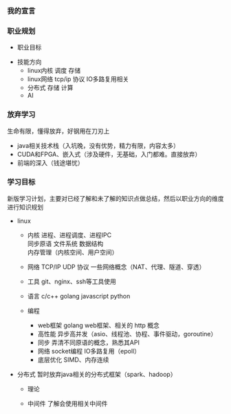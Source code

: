 ### 我的宣言
<!-- 不忘初心，砥砺前行 -->


### 职业规划
* 职业目标
    <!-- Linux高级程序员, 分布式AI架构师 -->
   
<!-- 2、职业方向： -->
* 技能方向
    * linux内核
        调度
        存储
        <!-- 驱动 -->
    * linux网络
        tcp/ip 协议
        IO多路复用相关
    * 分布式
        存储
        计算
    * AI

<!-- #### 图书
```
《计算机网络 自顶向下》
《深入理解nginx》
OpenGL相关的书籍
《Linux内核设计与实现》
《深入理解Linux内核》
//《编译原理 龙书》
《Linux 多线程服务端编程》
《大规模分布式存储系统》
``` -->

<!-- ### 学习目标
```
1、基础学习
（1）linux系统
    1）汇编
        学习王爽《x86汇编》和《现代x86汇编》，对汇编有基础的认识，学习SIMD指令并且会写
    2）linux驱动内核
        学习linux内核驱动原理，为之后的写驱动搭建基础
（2）web
    1）tcp/ip
        学习《tcp/ip详解卷一》，了解tcp/ip的原理
    2）套接字API
        学习《unix网络编程 socket api》，会用系统套接字的api
    3）linux ip协议栈
        了解linux ip协议栈，用户层与物理层之间的数据传输
（3）高性能优化
    1）数据库优化
        了解数据库原理，并且学习高性能数据库架构
    2）服务器高并发
        学习陈硕《c++高性能服务器》和《深入理解nginx》

2、实践应用
（1）linux底层
    1）linux驱动
        会写linux驱动
    2）docker(linux container)
        了解docker的原理，学习虚拟化
        
（2）web
    1）tcp/ip应用
        学习当前主流web软件，了解其精髓。例如（代理（shadowsocks）、ftp、ssh、内网穿透、虚拟网络系统）
    2）搭建自己网站
        golang后端（安全模块的搭建、redis存储、数据库、高性能并发），vue前端
    3）爬虫
        会写爬虫，注意linux运行的PhantomJS浏览器
    4）js相关
        坚持js学习，未来有大用（前端框架，微信小程序，vscode插件，手机和桌面应用）
        [能用JS写的，最终都会用JS写]
（3）高性能服务
    1）c++高性能服务器
        搭建自己的c++高性能服务器框架
    2）分布式系统学习
        学习分布式原理，然后找个框架应用（最好golang）。然后利用linux驱动和相关知识搭建自己的分布式（文件、计算）系统
    3）数据库优化
        学习redis、mysql、mongodb优化框架
（4）语言
    c++(要深入，c++20的要掌握)、golang、js、python
``` -->

### 放弃学习
生命有限，懂得放弃，好钢用在刀刃上

<!-- * 编译原理（精力有限，不如学数学） 真香！！！ -->
* java相关技术栈（入坑晚，没有优势，精力有限，内容太多）
* CUDA和FPGA、嵌入式（涉及硬件，无基础，入门都难。直接放弃）
* 前端的深入（钱途堪忧）

### 学习目标
新版学习计划，主要对已经了解和未了解的知识点做总结，然后以职业方向的维度进行知识规划
<!-- 1) linux kernel
        进程、进程调度、进程IPC         ✔
        内核数据结构                   ❌
        内存管理（内核空间、用户空间）   ✔   
        中断                           ✔  
        同步                           ✔ 
        系统调用                       ✔ 
        信号                           ✔ 
        虚拟文件系统                    ✔  
        网络层的ip协议                 ❌
    2) 设备和模块                      ❌ -->
* linux
    * 内核
        进程、进程调度、进程IPC         
        同步原语
        文件系统
        数据结构                  
        内存管理（内核空间、用户空间）
    

    * 网络
        TCP/IP UDP 协议
        一些网络概念（NAT、代理、隧道、穿透）

    * 工具
        git、nginx、ssh等工具使用

    * 语言
        c/c++
        golang
        javascript
        python

    * 编程
        * web框架
            golang web框架、相关的 http 概念
        * 高性能
            异步高并发（asio、线程池、协程、事件驱动，goroutine）
        * 同步
            弄清不同原语的概念，熟悉其API
        * 网络
            socket编程
            IO多路复用（epoll）
        * 底层优化
            SIMD、内存连续
            
* 分布式
    暂时放弃java相关的分布式框架（spark、hadoop）
    * 理论
        

    * 中间件
        了解会使用相关中间件






